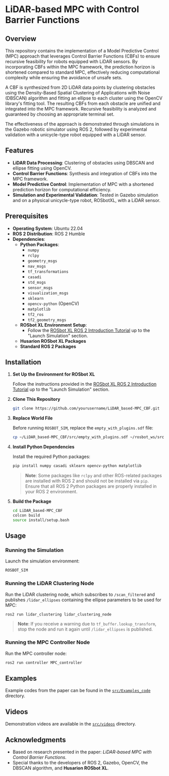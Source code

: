 
# LiDAR-based MPC with Control Barrier Functions

## Overview

This repository contains the implementation of a Model Predictive Control (MPC) approach that leverages Control Barrier Functions (CBFs) to ensure recursive feasibility for robots equipped with LiDAR sensors. By incorporating CBFs within the MPC framework, the prediction horizon is shortened compared to standard MPC, effectively reducing computational complexity while ensuring the avoidance of unsafe sets.

A CBF is synthesized from 2D LiDAR data points by clustering obstacles using the Density-Based Spatial Clustering of Applications with Noise (DBSCAN) algorithm and fitting an ellipse to each cluster using the OpenCV library's fitting tool. The resulting CBFs from each obstacle are unified and integrated into the MPC framework. Recursive feasibility is analyzed and guaranteed by choosing an appropriate terminal set.

The effectiveness of the approach is demonstrated through simulations in the Gazebo robotic simulator using ROS 2, followed by experimental validation with a unicycle-type robot equipped with a LiDAR sensor.

## Features

- **LiDAR Data Processing**: Clustering of obstacles using DBSCAN and ellipse fitting using OpenCV.
- **Control Barrier Functions**: Synthesis and integration of CBFs into the MPC framework.
- **Model Predictive Control**: Implementation of MPC with a shortened prediction horizon for computational efficiency.
- **Simulation and Experimental Validation**: Tested in Gazebo simulation and on a physical unicycle-type robot, ROSbotXL, with a LiDAR sensor.

## Prerequisites

- **Operating System**: Ubuntu 22.04
- **ROS 2 Distribution**: ROS 2 Humble
- **Dependencies**:
  - **Python Packages**:
    - `numpy`
    - `rclpy`
    - `geometry_msgs`
    - `nav_msgs`
    - `tf_transformations`
    - `casadi`
    - `std_msgs`
    - `sensor_msgs`
    - `visualization_msgs`
    - `sklearn`
    - `opencv-python` (OpenCV)
    - `matplotlib`
    - `tf2_ros`
    - `tf2_geometry_msgs`
  - **ROSbot XL Environment Setup**:
    - Follow the [ROSbot XL ROS 2 Introduction Tutorial](https://husarion.com/tutorials/ros2-tutorials/1-ros2-introduction/) up to the "Launch Simulation" section.
  - **Husarion ROSbot XL Packages**
  - **Standard ROS 2 Packages**

## Installation

1. **Set Up the Environment for ROSbot XL**

   Follow the instructions provided in the [ROSbot XL ROS 2 Introduction Tutorial](https://husarion.com/tutorials/ros2-tutorials/1-ros2-introduction/) up to the "Launch Simulation" section.

2. **Clone This Repository**

   ```bash
   git clone https://github.com/yourusername/LiDAR_based-MPC_CBF.git
   ```

3. **Replace World File**

   Before running `ROSBOT_SIM`, replace the `empty_with_plugins.sdf` file:

   ```bash
   cp ~/LiDAR_based-MPC_CBF/src/empty_with_plugins.sdf ~/rosbot_ws/src/husarion_gz_worlds/worlds/
   ```

4. **Install Python Dependencies**

   Install the required Python packages:

   ```bash
   pip install numpy casadi sklearn opencv-python matplotlib
   ```

   > **Note**: Some packages like `rclpy` and other ROS-related packages are installed with ROS 2 and should not be installed via `pip`. Ensure that all ROS 2 Python packages are properly installed in your ROS 2 environment.

5. **Build the Package**

   ```bash
   cd LiDAR_based-MPC_CBF
   colcon build
   source install/setup.bash
   ```

## Usage

### Running the Simulation

Launch the simulation environment:

```bash
ROSBOT_SIM
```

### Running the LiDAR Clustering Node

Run the LiDAR clustering node, which subscribes to `/scan_filtered` and publishes `/lidar_ellipses` containing the ellipse parameters to be used for MPC:

```bash
ros2 run lidar_clustering lidar_clustering_node
```

> **Note**: If you receive a warning due to `tf_buffer.lookup_transform`, stop the node and run it again until `/lidar_ellipses` is published.

### Running the MPC Controller Node

Run the MPC controller node:

```bash
ros2 run controller MPC_controller
```

## Examples

Example codes from the paper can be found in the [`src/Examples_code`](src/Examples_code) directory.

## Videos

Demonstration videos are available in the [`src/videos`](src/videos) directory.

## Acknowledgments

- Based on research presented in the paper: *LiDAR-based MPC with Control Barrier Functions*.
- Special thanks to the developers of ROS 2, Gazebo, OpenCV, the DBSCAN algorithm, and **Husarion ROSbot XL**.

